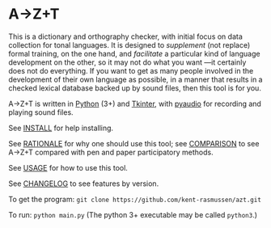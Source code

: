 # A→Z+T

This is a dictionary and orthography checker, with initial focus on data collection for tonal languages. It is designed to *supplement* (not replace) formal training, on the one hand, and *facilitate* a particular kind of language development on the other, so it may not do what you want —it certainly does not do everything. If you want to get as many people involved in the development of their own language as possible, in a manner that results in a checked lexical database backed up by sound files, then this tool is for you.

A→Z+T is written in [Python](https://python.org) (3+) and [Tkinter](https://docs.python.org/3/library/tkinter.html), with [pyaudio](https://pypi.org/project/PyAudio/) for recording and playing sound files.

See [INSTALL](INSTALL.md) for help installing.

See [RATIONALE](RATIONALE.md) for why one should use this tool; see [COMPARISON](COMPARISON.md) to see A→Z+T compared with pen and paper participatory methods.

See [USAGE](USAGE.md) for how to use this tool.

See [CHANGELOG](CHANGELOG.md) to see features by version.



To get the program: `git clone https://github.com/kent-rasmussen/azt.git`

To run: `python main.py` (The python 3+ executable may be called `python3`.)
